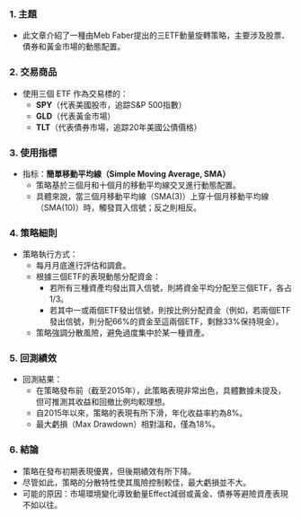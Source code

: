 ### 1. 主題  
- 此文章介紹了一種由Meb Faber提出的三ETF動量旋轉策略，主要涉及股票、債券和黃金市場的動態配置。  

### 2. 交易商品  
- 使用三個 ETF 作為交易標的：  
  - **SPY**（代表美國股市，追踪S&P 500指數）  
  - **GLD**（代表黃金市場）  
  - **TLT**（代表債券市場，追踪20年美國公債價格）  

### 3. 使用指標  
- 指标：**簡單移動平均線（Simple Moving Average, SMA）**  
  - 策略基於三個月和十個月的移動平均線交叉進行動態配置。  
  - 具體來說，當三個月移動平均線（SMA(3)）上穿十個月移動平均線（SMA(10)）時，觸發買入信號；反之則相反。  

### 4. 策略細則  
- 策略執行方式：  
  - 每月月底進行評估和調倉。  
  - 根據三個ETF的表現動態分配資金：  
    - 若所有三種資產均發出買入信號，則將資金平均分配至三個ETF，各占1/3。  
    - 若其中一或兩個ETF發出信號，則按比例分配資金（例如，若兩個ETF發出信號，則分配66%的資金至這兩個ETF，剩餘33%保持現金）。  
  - 策略強調分散風險，避免過度集中於某一種資產。  

### 5. 回測績效  
- 回測結果：  
  - 在策略發布前（截至2015年），此策略表現非常出色，具體數據未提及，但可推測其收益和回撤比例均較理想。  
  - 自2015年以來，策略的表現有所下滑，年化收益率約為8%。  
  - 最大虧損（Max Drawdown）相對溫和，僅為18%。  

### 6. 結論  
- 策略在發布初期表現優異，但後期績效有所下降。  
- 尽管如此，策略的分散特性使其風險控制較佳，最大虧損並不大。  
- 可能的原因：市場環境變化導致動量Effect減弱或黃金、債券等避險資產表現不如以往。
